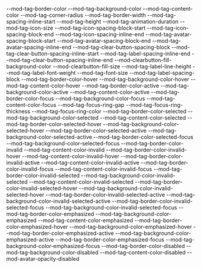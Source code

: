 --mod-tag-border-color
--mod-tag-background-color
--mod-tag-content-color
--mod-tag-corner-radius
--mod-tag-border-width
--mod-tag-spacing-inline-start
--mod-tag-height
--mod-tag-animation-duration
--mod-tag-icon-size
--mod-tag-icon-spacing-block-start
--mod-tag-icon-spacing-block-end
--mod-tag-icon-spacing-inline-end
--mod-tag-avatar-spacing-block-start
--mod-tag-avatar-spacing-block-end
--mod-tag-avatar-spacing-inline-end
--mod-tag-clear-button-spacing-block
--mod-tag-clear-button-spacing-inline-start
--mod-tag-label-spacing-inline-end
--mod-tag-clear-button-spacing-inline-end
--mod-clearbutton-fill-background-color
--mod-clearbutton-fill-size
--mod-tag-label-line-height
--mod-tag-label-font-weight
--mod-tag-font-size
--mod-tag-label-spacing-block
--mod-tag-border-color-hover
--mod-tag-background-color-hover
--mod-tag-content-color-hover
--mod-tag-border-color-active
--mod-tag-background-color-active
--mod-tag-content-color-active
--mod-tag-border-color-focus
--mod-tag-background-color-focus
--mod-tag-content-color-focus
--mod-tag-focus-ring-gap
--mod-tag-focus-ring-thickness
--mod-tag-focus-ring-color
--mod-tag-border-color-selected
--mod-tag-background-color-selected
--mod-tag-content-color-selected
--mod-tag-border-color-selected-hover
--mod-tag-background-color-selected-hover
--mod-tag-border-color-selected-active
--mod-tag-background-color-selected-active
--mod-tag-border-color-selected-focus
--mod-tag-background-color-selected-focus
--mod-tag-border-color-invalid
--mod-tag-content-color-invalid
--mod-tag-border-color-invalid-hover
--mod-tag-content-color-invalid-hover
--mod-tag-border-color-invalid-active
--mod-tag-content-color-invalid-active
--mod-tag-border-color-invalid-focus
--mod-tag-content-color-invalid-focus
--mod-tag-border-color-invalid-selected
--mod-tag-background-color-invalid-selected
--mod-tag-content-color-invalid-selected
--mod-tag-border-color-invalid-selected-hover
--mod-tag-background-color-invalid-selected-hover
--mod-tag-border-color-invalid-selected-active
--mod-tag-background-color-invalid-selected-active
--mod-tag-border-color-invalid-selected-focus
--mod-tag-background-color-invalid-selected-focus
--mod-tag-border-color-emphasized
--mod-tag-background-color-emphasized
--mod-tag-content-color-emphasized
--mod-tag-border-color-emphasized-hover
--mod-tag-background-color-emphasized-hover
--mod-tag-border-color-emphasized-active
--mod-tag-background-color-emphasized-active
--mod-tag-border-color-emphasized-focus
--mod-tag-background-color-emphasized-focus
--mod-tag-border-color-disabled
--mod-tag-background-color-disabled
--mod-tag-content-color-disabled
--mod-avatar-opacity-disabled